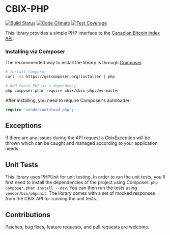 CBIX-PHP
========

[![Build Status](https://travis-ci.org/Digital-Currency-Research/CBIX-PHP.svg)](https://travis-ci.org/Digital-Currency-Research/CBIX-PHP)
[![Code Climate](https://codeclimate.com/github/Digital-Currency-Research/CBIX-PHP/badges/gpa.svg)](https://codeclimate.com/github/Digital-Currency-Research/CBIX-PHP)
[![Test Coverage](https://codeclimate.com/github/Digital-Currency-Research/CBIX-PHP/badges/coverage.svg)](https://codeclimate.com/github/Digital-Currency-Research/CBIX-PHP)

This library provides a simple PHP interface to the [Canadian Bitcoin Index API](https://www.cbix.ca/api).

### Installing via Composer

The recommended way to install the library is through [Composer](http://getcomposer.org).

```bash
# Install Composer
curl -sS https://getcomposer.org/installer | php

# Add Chain-PHP as a dependency
php composer.phar require cbix/cbix-php:dev-master
```

After installing, you need to require Composer's autoloader:

```php
require 'vendor/autoload.php';
```

## Exceptions

If there are any issues during the API request a CbixException will be thrown which can be caught
and managed according to your application needs.

## Unit Tests

This library uses PHPUnit for unit testing. In order to run the unit tests, you'll first need
to install the dependencies of the project using Composer: `php composer.phar install --dev`.
You can then run the tests using `vendor/bin/phpunit`. The library comes with a set of mocked responses
from the CBIX API for running the unit tests.

## Contributions

Patches, bug fixes, feature requests, and pull requests are welcome.